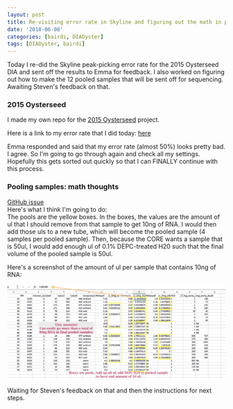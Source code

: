 ```yaml
---
layout: post
title: Re-visiting error rate in Skyline and figuring out the math in pooling samples for sequencing
date: '2018-06-08'
categories: [bairdi, DIAOyster]
tags: [DIAOyster, bairdi]
---
```

Today I re-did the Skyline peak-picking error rate for the 2015 Oysterseed DIA and sent off the results to Emma for feedback. I also worked on figuring out how to make the 12 pooled samples that will be sent off for sequencing. Awaiting Steven's feedback on that.

### 2015 Oysterseed 
I made my own repo for the [2015 Oysterseed](https://github.com/grace-ac/DIA-2015-oysterseed) project. 

Here is a link to my error rate that I did today: [here](https://github.com/grace-ac/DIA-2015-oysterseed/blob/master/data/20180608-skyline-dia-error-rates.xlsx)

Emma responded and said that my error rate (almost 50%) looks pretty bad. I agree. So I'm going to go through again and check all my settings. Hopefully this gets sorted out quickly so that I can FINALLY continue with this process. 

### Pooling samples: math thoughts
[GitHub issue](https://github.com/RobertsLab/resources/issues/285)      
Here's what I think I'm going to do:     
The pools are the yellow boxes. In the boxes, the values are the amount of ul that I should remove from that sample to get 10ng of RNA. I would then add those uls to a new tube, which will become the pooled sample (4 samples per pooled sample). Then, because the CORE wants a sample that is 50ul, I would add enough ul of 0.1% DEPC-treated H20 such that the final volume of the pooled sample is 50ul. 

Here's a screenshot of the amount of ul per sample that contains 10ng of RNA:

![img](https://github.com/grace-ac/grace-ac.github.io/blob/master/notebook-images/20180608-to-get-10ng.png)

Waiting for Steven's feedback on that and then the instructions for next steps. 

